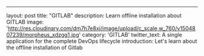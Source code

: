 ---
layout: post
title:  "GITLAB"
description:  Learn offline installation about GITLAB
image:  'http://res.cloudinary.com/dm7h7e8xj/image/upload/c_scale,w_760/v1504807239/morpheus_xdzgg1.jpg'
category: 'GITLAB'
twitter_text: A single application for the complete DevOps lifecycle
introduction: Let's learn about the offline installation of Gitlab
